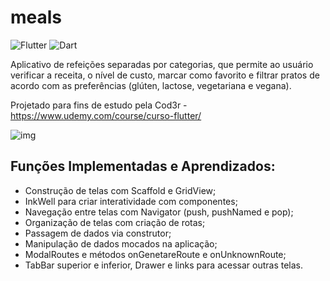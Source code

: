 # meals
![Flutter](https://img.shields.io/badge/Framework-Flutter-3cc6fd?logo=flutter)
![Dart](https://img.shields.io/badge/Language-Dart-0c458b?logo=dart)

Aplicativo de refeições separadas por categorias, que permite ao usuário verificar a receita, o nível de custo, marcar como favorito e filtrar pratos de acordo com as preferências (glúten, lactose, vegetariana e vegana).

Projetado para fins de estudo pela Cod3r - https://www.udemy.com/course/curso-flutter/

![img](https://i.imgur.com/4sQWBiF.jpg)

## Funções Implementadas e Aprendizados:

- Construção de telas com Scaffold e GridView;
- InkWell para criar interatividade com componentes;
- Navegação entre telas com Navigator (push, pushNamed e pop);
- Organização de telas com criação de rotas;
- Passagem de dados via construtor;
- Manipulação de dados mocados na aplicação;
- ModalRoutes e métodos onGenetareRoute e onUnknownRoute;
- TabBar superior e inferior, Drawer e links para acessar outras telas.
